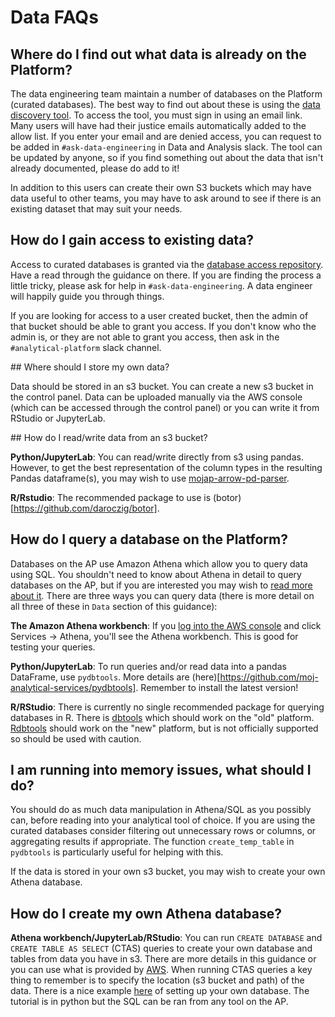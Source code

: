 # Data FAQs

## Where do I find out what data is already on the Platform?

The data engineering team maintain a number of databases on the Platform (curated databases). The best way to find out about these is using the [data discovery tool](https://data-discovery-tool.apps.alpha.mojanalytics.xyz). To access the tool, you must sign in using an email link. Many users will have had their justice emails automatically added to the allow list. If you enter your email and are denied access, you can request to be added in `#ask-data-engineering` in Data and Analysis slack. The tool can be updated by anyone, so if you find something out about the data that isn't already documented, please do add to it!

In addition to this users can create their own S3 buckets which may have data useful to other teams, you may have to ask around to see if there is an existing dataset that may suit your needs.

## How do I gain access to existing data?

Access to curated databases is granted via the [database access repository](https://github.com/moj-analytical-services/data-engineering-database-access). Have a read through the guidance on there. If you are finding the process a little tricky, please ask for help in `#ask-data-engineering`. A data engineer will happily guide you through things. 

If you are looking for access to a user created bucket, then the admin of that bucket should be able to grant you access. If you don't know who the admin is, or they are not able to grant you access, then ask in the `#analytical-platform` slack channel.

## Where should I store my own data?

Data should be stored in an s3 bucket. You can create a new s3 bucket in the control panel. Data can be uploaded manually via the AWS console (which can be accessed through the control panel) or you can write it from RStudio or JupyterLab.

## How do I read/write data from an s3 bucket?

**Python/JupyterLab**: You can read/write directly from s3 using pandas. However, to get the best representation of the column types in the resulting Pandas dataframe(s), you may wish to use [mojap-arrow-pd-parser](https://github.com/moj-analytical-services/mojap-arrow-pd-parser).

**R/Rstudio**: The recommended package to use is (botor)[https://github.com/daroczig/botor].

## How do I query a database on the Platform?

Databases on the AP use Amazon Athena which allow you to query data using SQL. You shouldn't need to know about Athena in detail to query databases on the AP, but if you are interested you may wish to [read more about it](https://aws.amazon.com/athena/). There are three ways you can query data (there is more detail on all three of these in `Data` section of this guidance):

**The Amazon Athena workbench**: If you [log into the AWS console](aws.services.alpha.mojanalytics.xyz.) and click Services -> Athena, you'll see the Athena workbench. This is good for testing your queries.

**Python/JupyterLab**: To run queries and/or read data into a pandas DataFrame, use `pydbtools`. More details are (here)[https://github.com/moj-analytical-services/pydbtools]. Remember to install the latest version!

**R/RStudio**: There is currently no single recommended package for querying databases in R. There is [dbtools](https://github.com/moj-analytical-services/dbtools) which should work on the "old" platform. [Rdbtools](https://github.com/moj-analytical-services/Rdbtools) should work on the "new" platform, but is not officially supported so should be used with caution.

## I am running into memory issues, what should I do?

You should do as much data manipulation in Athena/SQL as you possibly can, before reading into your analytical tool of choice. If you are using the curated databases consider filtering out unnecessary rows or columns, or aggregating results if appropriate. The function `create_temp_table` in `pydbtools` is particularly useful for helping with this.

If the data is stored in your own s3 bucket, you may wish to create your own Athena database.

## How do I create my own Athena database?

**Athena workbench/JupyterLab/RStudio**: You can run `CREATE DATABASE` and `CREATE TABLE AS SELECT` (CTAS) queries to create your own database and tables from data you have in s3. There are more details in this guidance or you can use what is provided by [AWS](https://docs.aws.amazon.com/athena/latest/ug/language-reference.html). When running CTAS queries a key thing to remember is to specify the location (s3 bucket and path) of the data. There is a nice example [here](https://github.com/moj-analytical-services/mojap-aws-tools-demo/blob/main/creating_and_maintaining_database_tables_in_athena.ipynb) of setting up your own database. The tutorial is in python but the SQL can be ran from any tool on the AP.
